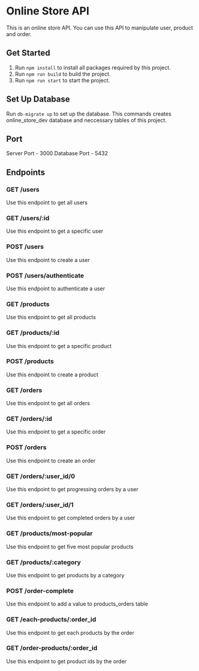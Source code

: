 # Online Store API

This is an online store API. You can use this API to manipulate user, product and order.

## Get Started

1. Run `npm install` to install all packages required by this project.
2. Run `npm run build` to build the project.
3. Run `npm run start` to start the project.

## Set Up Database

Run `db-migrate up` to set up the database.
This commands creates online_store_dev database and neccessary tables of this project.

## Port

Server Port - 3000
Database Port - 5432

## Endpoints

### GET /users

Use this endpoint to get all users

### GET /users/:id

Use this endpoint to get a specific user

### POST /users

Use this endpoint to create a user

### POST /users/authenticate

Use this endpoint to authenticate a user

### GET /products

Use this endpoint to get all products

### GET /products/:id

Use this endpoint to get a specific product

### POST /products

Use this endpoint to create a product

### GET /orders

Use this endpoint to get all orders

### GET /orders/:id

Use this endpoint to get a specific order

### POST /orders

Use this endpoint to create an order

### GET /orders/:user_id/0

Use this endpoint to get progressing orders by a user

### GET /orders/:user_id/1

Use this endpoint to get completed orders by a user

### GET /products/most-popular

Use this endpoint to get five most popular products

### GET /products/:category

Use this endpoint to get products by a category

### POST /order-complete

Use this endpoint to add a value to products_orders table

### GET /each-products/:order_id

Use this endpoint to get each products by the order

### GET /order-products/:order_id

Use this endpoint to get product ids by the order
